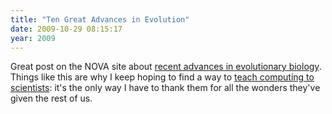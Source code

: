 ```yaml
---
title: "Ten Great Advances in Evolution"
date: 2009-10-29 08:15:17
year: 2009
---
```

Great post on the NOVA site about <a href="http://www.pbs.org/wgbh/nova/beta/evolution/ten-great-advances-evolution.html">recent advances in evolutionary biology</a>. Things like this are why I keep hoping to find a way to <a href="https://software-carpentry.org">teach computing to scientists</a>: it's the only way I have to thank them for all the wonders they've given the rest of us.
